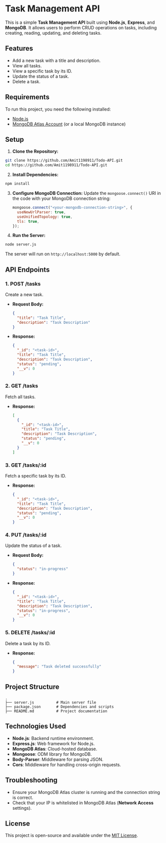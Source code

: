 # Task Management API

This is a simple **Task Management API** built using **Node.js**, **Express**, and **MongoDB**. It allows users to perform CRUD operations on tasks, including creating, reading, updating, and deleting tasks.

## Features
- Add a new task with a title and description.
- View all tasks.
- View a specific task by its ID.
- Update the status of a task.
- Delete a task.

## Requirements
To run this project, you need the following installed:
- [Node.js](https://nodejs.org/)
- [MongoDB Atlas Account](https://www.mongodb.com/cloud/atlas) (or a local MongoDB instance)

## Setup

1. **Clone the Repository:**
```bash
git clone https://github.com/Amit1198911/Todo-API.git
cd https://github.com/Amit1198911/Todo-API.git
```

2. **Install Dependencies:**
```bash
npm install
```

3. **Configure MongoDB Connection:**
   Update the `mongoose.connect()` URI in the code with your MongoDB connection string:
   ```javascript
   mongoose.connect("<your-mongodb-connection-string>", {
     useNewUrlParser: true,
     useUnifiedTopology: true,
     tls: true,
   });
   ```

4. **Run the Server:**
```bash
node server.js
```
   The server will run on `http://localhost:5000` by default.

## API Endpoints

### **1. POST /tasks**
Create a new task.
- **Request Body:**
  ```json
  {
    "title": "Task Title",
    "description": "Task Description"
  }
  ```
- **Response:**
  ```json
  {
    "_id": "<task-id>",
    "title": "Task Title",
    "description": "Task Description",
    "status": "pending",
    "__v": 0
  }
  ```

### **2. GET /tasks**
Fetch all tasks.
- **Response:**
  ```json
  [
    {
      "_id": "<task-id>",
      "title": "Task Title",
      "description": "Task Description",
      "status": "pending",
      "__v": 0
    }
  ]
  ```

### **3. GET /tasks/:id**
Fetch a specific task by its ID.
- **Response:**
  ```json
  {
    "_id": "<task-id>",
    "title": "Task Title",
    "description": "Task Description",
    "status": "pending",
    "__v": 0
  }
  ```

### **4. PUT /tasks/:id**
Update the status of a task.
- **Request Body:**
  ```json
  {
    "status": "in-progress"
  }
  ```
- **Response:**
  ```json
  {
    "_id": "<task-id>",
    "title": "Task Title",
    "description": "Task Description",
    "status": "in-progress",
    "__v": 0
  }
  ```

### **5. DELETE /tasks/:id**
Delete a task by its ID.
- **Response:**
  ```json
  {
    "message": "Task deleted successfully"
  }
  ```

## Project Structure
```
.
├── server.js          # Main server file
├── package.json       # Dependencies and scripts
├── README.md          # Project documentation
```

## Technologies Used
- **Node.js**: Backend runtime environment.
- **Express.js**: Web framework for Node.js.
- **MongoDB Atlas**: Cloud-hosted database.
- **Mongoose**: ODM library for MongoDB.
- **Body-Parser**: Middleware for parsing JSON.
- **Cors**: Middleware for handling cross-origin requests.

## Troubleshooting
- Ensure your MongoDB Atlas cluster is running and the connection string is correct.
- Check that your IP is whitelisted in MongoDB Atlas (**Network Access** settings).

## License
This project is open-source and available under the [MIT License](LICENSE).
